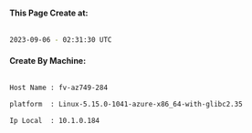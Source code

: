 
   
#### This Page Create at:

```bash

2023-09-06 - 02:31:30 UTC

```

#### Create By Machine:

```bash

Host Name : fv-az749-284

platform  : Linux-5.15.0-1041-azure-x86_64-with-glibc2.35

Ip Local  : 10.1.0.184

```

